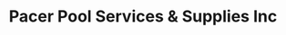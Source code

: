 ---
title: "Pacer Pool Services & Supplies Inc"
url: /downingtown/pacer-pool-services-and-supplies-inc/
shop: swimming pool
---